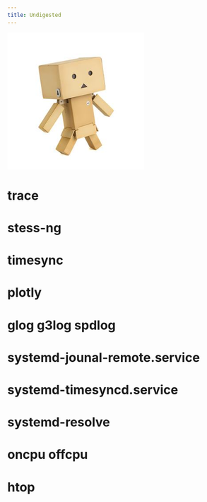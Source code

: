 ```yaml
---
title: Undigested
---
```

![robot](./images/头像.jpeg)

# trace

# stess-ng

# timesync

# plotly

# glog g3log spdlog

# systemd-jounal-remote.service

# systemd-timesyncd.service

# systemd-resolve

# oncpu   offcpu

# htop
